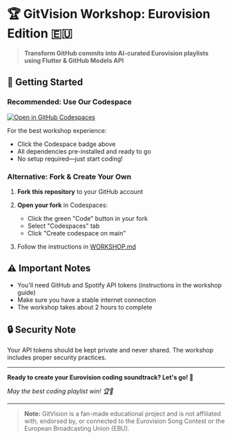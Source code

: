 # 🏆 GitVision Workshop: Eurovision Edition 🇪🇺

> **Transform GitHub commits into AI-curated Eurovision playlists using Flutter & GitHub Models API**

## 🚀 Getting Started

### **Recommended: Use Our Codespace**
[![Open in GitHub Codespaces](https://github.com/codespaces/badge.svg)](https://codespaces.new/GH-Event-Demos/gitvision-workshop)

For the best workshop experience:
- Click the Codespace badge above 
- All dependencies pre-installed and ready to go
- No setup required—just start coding!

### **Alternative: Fork & Create Your Own**
1. **Fork this repository** to your GitHub account
2. **Open your fork** in Codespaces:
   - Click the green "Code" button in your fork
   - Select "Codespaces" tab
   - Click "Create codespace on main"

3. Follow the instructions in [WORKSHOP.md](WORKSHOP.md)

## ⚠️ Important Notes

- You'll need GitHub and Spotify API tokens (instructions in the workshop guide)
- Make sure you have a stable internet connection
- The workshop takes about 2 hours to complete

## 🔒 Security Note

Your API tokens should be kept private and never shared. The workshop includes proper security practices.

---

**Ready to create your Eurovision coding soundtrack? Let's go! 🎵**

*May the best coding playlist win! 🏆🎵*

---

> **Note:** GitVision is a fan-made educational project and is not affiliated with, endorsed by, or connected to the Eurovision Song Contest or the European Broadcasting Union (EBU).
